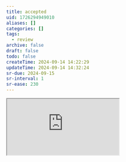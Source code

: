 ```yaml
---
title: accepted
uid: 1726294949010
aliases: []
categories: []
tags:
  - review
archive: false
draft: false
todo: false
createTime: 2024-09-14 14:22:29
updateTime: 2024-09-14 14:32:24
sr-due: 2024-09-15
sr-interval: 1
sr-ease: 230
---
```


<iframe
  class="iframe_full"
  src="https://dict.youdao.com/result?word=accepted&lang=en"
>
</iframe>
